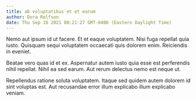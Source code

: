 ```yaml
---
title: ab voluptatibus et et earum
author: Dora Rolfson
date: Thu Sep 16 2021 00:21:27 GMT-0400 (Eastern Daylight Time)
---
```

Nemo aut ipsum id ut facere. Et et eaque voluptatem. Nisi fuga repellat quia iusto. Quisquam sequi voluptatem occaecati quis dolorem enim. Reiciendis in eveniet.

 Beatae vero quas id et ex. Aspernatur autem iusto quia esse est perferendis nihil repellat. Nihil ea sed earum. Aut rerum delectus nemo est neque ut.

 Repellendus ratione soluta voluptatem. Itaque sed quidem autem dolorem id sint voluptas est. Aut recusandae error illum explicabo illum explicabo veniam.